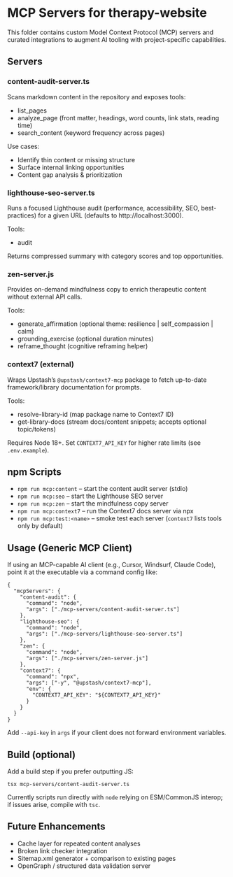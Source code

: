 # MCP Servers for therapy-website

This folder contains custom Model Context Protocol (MCP) servers and curated integrations to augment AI tooling with project-specific capabilities.

## Servers

### content-audit-server.ts
Scans markdown content in the repository and exposes tools:
- list_pages
- analyze_page (front matter, headings, word counts, link stats, reading time)
- search_content (keyword frequency across pages)

Use cases:
- Identify thin content or missing structure
- Surface internal linking opportunities
- Content gap analysis & prioritization

### lighthouse-seo-server.ts
Runs a focused Lighthouse audit (performance, accessibility, SEO, best-practices) for a given URL (defaults to http://localhost:3000).

Tools:
- audit

Returns compressed summary with category scores and top opportunities.

### zen-server.js
Provides on-demand mindfulness copy to enrich therapeutic content without external API calls.

Tools:
- generate_affirmation (optional theme: resilience | self_compassion | calm)
- grounding_exercise (optional duration minutes)
- reframe_thought (cognitive reframing helper)

### context7 (external)
Wraps Upstash’s `@upstash/context7-mcp` package to fetch up-to-date framework/library documentation for prompts.

Tools:
- resolve-library-id (map package name to Context7 ID)
- get-library-docs (stream docs/content snippets; accepts optional topic/tokens)

Requires Node 18+. Set `CONTEXT7_API_KEY` for higher rate limits (see `.env.example`).

## npm Scripts
- `npm run mcp:content` – start the content audit server (stdio)
- `npm run mcp:seo` – start the Lighthouse SEO server
- `npm run mcp:zen` – start the mindfulness copy server
- `npm run mcp:context7` – run the Context7 docs server via npx
- `npm run mcp:test:<name>` – smoke test each server (`context7` lists tools only by default)

## Usage (Generic MCP Client)
If using an MCP-capable AI client (e.g., Cursor, Windsurf, Claude Code), point it at the executable via a command config like:

```jsonc
{
  "mcpServers": {
    "content-audit": {
      "command": "node",
      "args": ["./mcp-servers/content-audit-server.ts"]
    },
    "lighthouse-seo": {
      "command": "node",
      "args": ["./mcp-servers/lighthouse-seo-server.ts"]
    },
    "zen": {
      "command": "node",
      "args": ["./mcp-servers/zen-server.js"]
    },
    "context7": {
      "command": "npx",
      "args": ["-y", "@upstash/context7-mcp"],
      "env": {
        "CONTEXT7_API_KEY": "${CONTEXT7_API_KEY}"
      }
    }
  }
}
```

Add `--api-key` in `args` if your client does not forward environment variables.

## Build (optional)
Add a build step if you prefer outputting JS:
```
tsx mcp-servers/content-audit-server.ts
```

Currently scripts run directly with `node` relying on ESM/CommonJS interop; if issues arise, compile with `tsc`.

## Future Enhancements
- Cache layer for repeated content analyses
- Broken link checker integration
- Sitemap.xml generator + comparison to existing pages
- OpenGraph / structured data validation server
